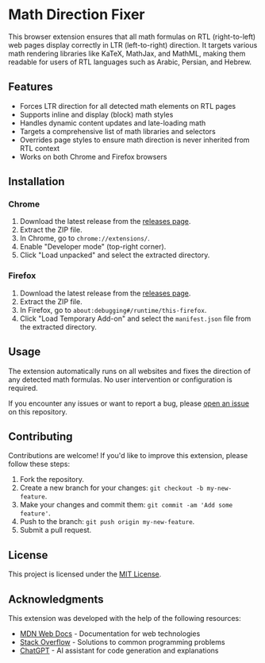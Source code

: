 # Math Direction Fixer

This browser extension ensures that all math formulas on RTL (right-to-left) web pages display correctly in LTR (left-to-right) direction. It targets various math rendering libraries like KaTeX, MathJax, and MathML, making them readable for users of RTL languages such as Arabic, Persian, and Hebrew.

## Features

- Forces LTR direction for all detected math elements on RTL pages
- Supports inline and display (block) math styles
- Handles dynamic content updates and late-loading math
- Targets a comprehensive list of math libraries and selectors
- Overrides page styles to ensure math direction is never inherited from RTL context
- Works on both Chrome and Firefox browsers

## Installation

### Chrome

1. Download the latest release from the [releases page](https://github.com/sma-abyar/GPT-Math-Detector/releases).
2. Extract the ZIP file.
3. In Chrome, go to `chrome://extensions/`.
4. Enable "Developer mode" (top-right corner).
5. Click "Load unpacked" and select the extracted directory.

### Firefox

1. Download the latest release from the [releases page](https://github.com/sma-abyar/GPT-Math-Detector/releases).
2. Extract the ZIP file.
3. In Firefox, go to `about:debugging#/runtime/this-firefox`.
4. Click "Load Temporary Add-on" and select the `manifest.json` file from the extracted directory.

## Usage

The extension automatically runs on all websites and fixes the direction of any detected math formulas. No user intervention or configuration is required.

If you encounter any issues or want to report a bug, please [open an issue](https://github.com/sma-abyar/GPT-Math-Detector/issues/new) on this repository.

## Contributing

Contributions are welcome! If you'd like to improve this extension, please follow these steps:

1. Fork the repository.
2. Create a new branch for your changes: `git checkout -b my-new-feature`.
3. Make your changes and commit them: `git commit -am 'Add some feature'`.
4. Push to the branch: `git push origin my-new-feature`.
5. Submit a pull request.

## License

This project is licensed under the [MIT License](LICENSE.md).

## Acknowledgments

This extension was developed with the help of the following resources:

- [MDN Web Docs](https://developer.mozilla.org/en-US/) - Documentation for web technologies
- [Stack Overflow](https://stackoverflow.com/) - Solutions to common programming problems
- [ChatGPT](https://chat.openai.com/) - AI assistant for code generation and explanations
